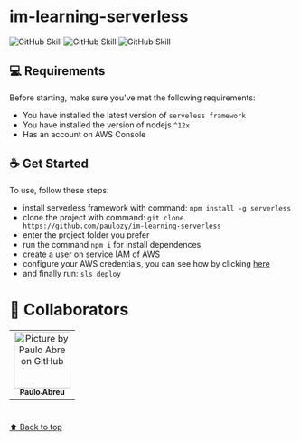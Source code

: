 # im-learning-serverless

![GitHub Skill](https://img.shields.io/badge/JavaScript-323330?style=for-the-badge&logo=javascript&logoColor=F7DF1E)
![GitHub Skill](https://img.shields.io/badge/TypeScript-007ACC?style=for-the-badge&logo=typescript&logoColor=white)
![GitHub Skill](https://img.shields.io/badge/Node.js-43853D?style=for-the-badge&logo=node.js&logoColor=white)

## 💻 Requirements

Before starting, make sure you've met the following requirements:

* You have installed the latest version of `serveless framework`
* You have installed the version of nodejs `^12x`
* Has an account on AWS Console

## ☕ Get Started

To use, follow these steps:

* install serverless framework with command: `npm install -g serverless`
* clone the project with command: `git clone https://github.com/paulozy/im-learning-serverless`
* enter the project folder you prefer
* run the command `npm i` for install dependences
* create a user on service IAM of AWS
* configure your AWS credentials, you can see how by clicking <a href="https://docs.aws.amazon.com/cli/latest/userguide/cli-configure-quickstart.html">here</a> 
* and finally run: `sls deploy`

# 🤝 Collaborators

<table>
  <tr>
    <td align="center">
      <a href="http://github.com/paulozy" target="_blank">
        <img src="https://github.com/paulozy.png" width="100px;" alt="Picture by Paulo Abre on GitHub"/><br>
        <sub>
          <b>Paulo Abreu</b>
        </sub>
      </a>
    </td>
  </tr>
</table>

#

[⬆ Back to top](#im-learning-serverless)<br>
